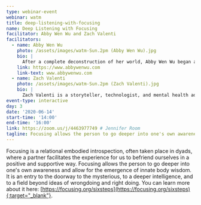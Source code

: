 ```yaml
---
type: webinar-event
webinar: watm
title: deep-listening-with-focusing
name: Deep Listening with Focusing
facilitator: Abby Wen Wu and Zach Valenti
facilitators:
  - name: Abby Wen Wu
    photo: /assets/images/watm-Sun.2pm (Abby Wen Wu).jpg
    bio: |
      After a complete deconstruction of her world, Abby Wen Wu began a journey to unravel her humanness. She has discovered how the body is a portal to a deeper knowing, a storage palace of memories and emotions, and a microcosm of the larger world. To share this with the world, she facilitates experiential workshops for individuals, groups, and organizations to explore the mind-body connection and somatic embodiment. In addition, she helps build conscious businesses that promote growth and well-being.
    link: https://www.abbywenwu.com
    link-text: www.abbywenwu.com
  - name: Zach Valenti
    photo: /assets/images/watm-Sun.2pm (Zach Valenti).jpg
    bio: |
      Zach Valenti is a storyteller, technologist, and mental health advocate passionate about mindfulness and Focusing. He is a Webby Award nominated podcaster and his documentary film work has been selected to screen at The United Nations. Zach's been published in The Wall Street Journal, New York Daily News, and Salon and he has been a featured speaker at The National University of Singapore, Mass General Hospital, and Harvard.
event-type: interactive
day: 3
date: '2020-06-14'
start-time: '14:00'
end-time: '16:00'
link: https://zoom.us/j/4463977749 # Jennifer Room
tagline: Focusing allows the person to go deeper into one's own awareness and allow for the emergence of innate body wisdom. It is an entry to the doorway to the mysterious, to a deeper intelligence, and to a field beyond ideas of wrongdoing and right doing.
---
```


Focusing is a relational embodied introspection, often taken place in dyads, where a partner facilitates the experience for us to befriend ourselves in a positive and supportive way. Focusing allows the person to go deeper into one's own awareness and allow for the emergence of innate body wisdom. It is an entry to the doorway to the mysterious, to a deeper intelligence, and to a field beyond ideas of wrongdoing and right doing. You can learn more about it here: [https://focusing.org/sixsteps](https://focusing.org/sixsteps){:target="_blank"}.
